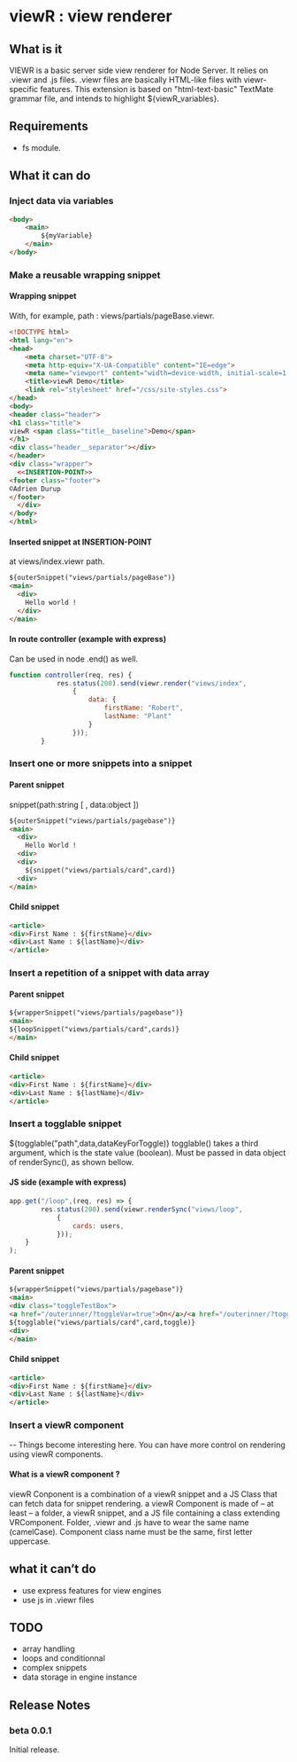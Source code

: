 # viewR : view renderer

## What is it

VIEWR is a basic server side view renderer for Node Server.
It relies on .viewr and .js files.
.viewr files are basically HTML-like files with viewr-specific features.
This extension is based on "html-text-basic" TextMate grammar file, and intends to highlight ${viewR_variables}.

## Requirements

- fs module.

## What it can do

### Inject data via variables

```html
<body>
    <main>
        ${myVariable}
    </main>
</body>
```

### Make a reusable wrapping snippet

#### Wrapping snippet

With, for example, path : views/partials/pageBase.viewr.

```html
<!DOCTYPE html>
<html lang="en">
<head>
    <meta charset="UTF-8">
    <meta http-equiv="X-UA-Compatible" content="IE=edge">
    <meta name="viewport" content="width=device-width, initial-scale=1.0">
    <title>viewR Demo</title>
    <link rel="stylesheet" href="/css/site-styles.css">
</head>
<body>
<header class="header">
<h1 class="title">
viewR <span class="title__baseline">Demo</span>
</h1>
<div class="header__separator"></div>
</header>
<div class="wrapper">
  <<INSERTION-POINT>>
<footer class="footer">
©Adrien Durup
</footer>
  </div>
</body>
</html>
```

#### Inserted snippet at INSERTION-POINT

at views/index.viewr path.

```html
${outerSnippet("views/partials/pageBase")}
<main>
  <div>
    Hello world !
  </div>
</main>
```

#### In route controller (example with express)

Can be used in node .end() as well.

```javascript
function controller(req, res) {
            res.status(200).send(viewr.render("views/index",
                {
                    data: {
                        firstName: "Robert",
                        lastName: "Plant"
                    }
                }));
        }
```

### Insert one or more snippets into a snippet

#### Parent snippet

snippet(path:string [ , data:object ])

```html
${outerSnippet("views/partials/pagebase")}
<main>
  <div>
    Hello World !
  <div>
  <div>
    ${snippet("views/partials/card",card)}
  <div>  
</main>
```

#### Child snippet

```html
<article>
<div>First Name : ${firstName}</div>
<div>Last Name : ${lastName}</div>
</article>
```

### Insert a repetition of a snippet with data array

#### Parent snippet

```html
${wrapperSnippet("views/partials/pagebase")}
<main>
${loopSnippet("views/partials/card",cards)}
</main>
```

#### Child snippet

```html
<article>
<div>First Name : ${firstName}</div>
<div>Last Name : ${lastName}</div>
</article>
```

### Insert a togglable snippet

${togglable("path",data,dataKeyForToggle)}
togglable() takes a third argument, which is the state value (boolean). Must be passed in data object of renderSync(), as shown bellow.

#### JS side (example with express)

```javascript
app.get("/loop",(req, res) => {
        res.status(200).send(viewr.renderSync("views/loop",
            {
                cards: users,
            }));
    } 
);
```

#### Parent snippet

```html
${wrapperSnippet("views/partials/pagebase")}
<main>
<div class="toggleTestBox">
<a href="/outerinner/?toggleVar=true">On</a>/<a href="/outerinner/?toggleVar=false">Off</a>
${togglable("views/partials/card",card,toggle)}
<div>
</main>
```

#### Child snippet

```html
<article>
<div>First Name : ${firstName}</div>
<div>Last Name : ${lastName}</div>
</article>
```

### Insert a viewR component

-- Things become interesting here. You can have more control on rendering using viewR components.

#### What is a viewR component ?

viewR Conponent is a combination of a viewR snippet and a JS Class that can fetch data for snippet rendering. a viewR Component is made of – at least – a folder, a viewR snippet,
 and a JS file containing a class extending VRComponent. Folder, .viewr and .js have to wear the same name (camelCase). Component class name must be the same, first letter uppercase.

## what it can’t do

- use express features for view engines
- use js in .viewr files
  
## TODO

- array handling
- loops and conditionnal
- complex snippets
- data storage in engine instance

## Release Notes

### beta 0.0.1

Initial release.
